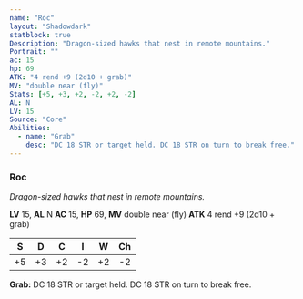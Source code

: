 ```yaml
---
name: "Roc"
layout: "Shadowdark"
statblock: true
Description: "Dragon-sized hawks that nest in remote mountains."
Portrait: ""
ac: 15
hp: 69
ATK: "4 rend +9 (2d10 + grab)"
MV: "double near (fly)"
Stats: [+5, +3, +2, -2, +2, -2]
AL: N
LV: 15
Source: "Core"
Abilities:
  - name: "Grab"
    desc: "DC 18 STR or target held. DC 18 STR on turn to break free."
---
```


### Roc

_Dragon-sized hawks that nest in remote mountains._

**LV** 15, **AL** N
**AC** 15, **HP** 69, **MV** double near (fly)
**ATK** 4 rend +9 (2d10 + grab)

|  S  |  D  |  C  |  I  |  W  |  Ch  |
|:---:|:---:|:---:|:---:|:---:|:----:|
| +5 | +3 | +2 | -2 | +2 | -2 |

**Grab:** DC 18 STR or target held. DC 18 STR on turn to break free.

